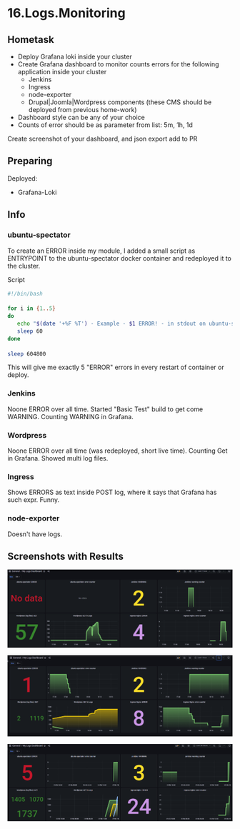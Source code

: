 # 16.Logs.Monitoring

## Hometask

- Deploy Grafana loki inside your cluster
- Create Grafana dashboard to monitor counts errors for the following application inside your cluster
  - Jenkins
  - Ingress
  - node-exporter
  - Drupal|Joomla|Wordpress components (these CMS should be deployed from previous home-work)
- Dashboard style can be any of your choice
- Counts of error should be as parameter from list: 5m, 1h, 1d

Create screenshot of your dashboard, and json export add to PR

## Preparing

Deployed:

- Grafana-Loki

## Info

### ubuntu-spectator

To create an ERROR inside my module, I added a small script as ENTRYPOINT to the ubuntu-spectator docker container and redeployed it to the cluster.

Script

```bash
#!/bin/bash

for i in {1..5}
do
   echo "$(date '+%F %T') - Example - $1 ERROR! - in stdout on ubuntu-spectator pod. Runs as script."
   sleep 60
done

sleep 604800
```

This will give me exactly 5 "ERROR" errors in every restart of container or deploy.

### Jenkins

Noone ERROR over all time. Started "Basic Test" build to get come WARNING. Counting WARNING in Grafana.

### Wordpress

Noone ERROR over all time (was redeployed, short live time). Counting Get in Grafana. Showed multi log files.

### Ingress

Shows ERRORS as text inside POST log, where it says that Grafana has such expr. Funny.

### node-exporter

Doesn't have logs.

## Screenshots with Results

![5m](ximg1_5m_logs.png)

![1h](ximg2_1h_logs.png)

![1d](ximg3_1d_logs.png)
